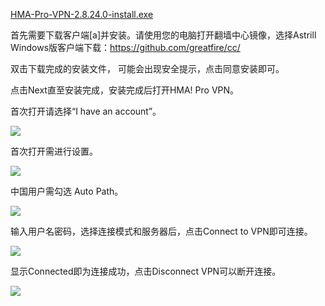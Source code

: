 <p><a href="https://github.com/greatfire/cc/raw/master/z/clients/HMA-Pro-VPN-2.8.24.0-install.exe" target="_blank">HMA-Pro-VPN-2.8.24.0-install.exe</a></p>
<p>
	首先需要下载客户端[a]并安装。请使用您的电脑打开翻墙中心镜像，选择Astrill Windows版客户端下载：<a
		href="https://github.com/greatfire/cc/" target="_blank">https://github.com/greatfire/cc/</a>
</p>
<p>双击下载完成的安装文件， 可能会出现安全提示，点击同意安装即可。</p>
<p>点击Next直至安装完成，安装完成后打开HMA! Pro VPN。</p>
<p>首次打开请选择“I have an account”。</p>
<p>
	<img src="https://raw.githubusercontent.com/greatfire/cc/master/z/img/guides/image107.png">
</p>
<p>首次打开需进行设置。</p>
<p>
	<img src="https://raw.githubusercontent.com/greatfire/cc/master/z/img/guides/image108.png">
</p>
<p>中国用户需勾选 Auto Path。</p>
<p>
	<img src="https://raw.githubusercontent.com/greatfire/cc/master/z/img/guides/image106.png">
</p>
<p>输入用户名密码，选择连接模式和服务器后，点击Connect to VPN即可连接。</p>
<p>
	<img src="https://raw.githubusercontent.com/greatfire/cc/master/z/img/guides/image100.png">
</p>
<p>显示Connected即为连接成功，点击Disconnect VPN可以断开连接。</p>
<p>
	<img src="https://raw.githubusercontent.com/greatfire/cc/master/z/img/guides/image112.png">
</p>